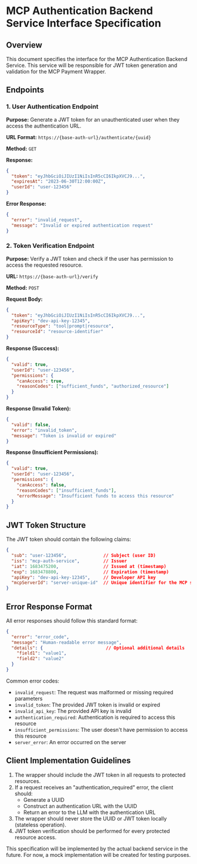 # MCP Authentication Backend Service Interface Specification

## Overview
This document specifies the interface for the MCP Authentication Backend Service. This service will be responsible for JWT token generation and validation for the MCP Payment Wrapper.

## Endpoints

### 1. User Authentication Endpoint

**Purpose:** Generate a JWT token for an unauthenticated user when they access the authentication URL.

**URL Format:** `https://{base-auth-url}/authenticate/{uuid}`

**Method:** `GET`

**Response:**
```json
{
  "token": "eyJhbGciOiJIUzI1NiIsInR5cCI6IkpXVCJ9...",
  "expiresAt": "2023-06-30T12:00:00Z",
  "userId": "user-123456"
}
```

**Error Response:**
```json
{
  "error": "invalid_request",
  "message": "Invalid or expired authentication request"
}
```

### 2. Token Verification Endpoint

**Purpose:** Verify a JWT token and check if the user has permission to access the requested resource.

**URL:** `https://{base-auth-url}/verify`

**Method:** `POST`

**Request Body:**
```json
{
  "token": "eyJhbGciOiJIUzI1NiIsInR5cCI6IkpXVCJ9...",
  "apiKey": "dev-api-key-12345",
  "resourceType": "tool|prompt|resource",
  "resourceId": "resource-identifier"
}
```

**Response (Success):**
```json
{
  "valid": true,
  "userId": "user-123456",
  "permissions": {
    "canAccess": true,
    "reasonCodes": ["sufficient_funds", "authorized_resource"]
  }
}
```

**Response (Invalid Token):**
```json
{
  "valid": false,
  "error": "invalid_token",
  "message": "Token is invalid or expired"
}
```

**Response (Insufficient Permissions):**
```json
{
  "valid": true,
  "userId": "user-123456",
  "permissions": {
    "canAccess": false,
    "reasonCodes": ["insufficient_funds"],
    "errorMessage": "Insufficient funds to access this resource"
  }
}
```

## JWT Token Structure

The JWT token should contain the following claims:

```json
{
  "sub": "user-123456",              // Subject (user ID)
  "iss": "mcp-auth-service",         // Issuer
  "iat": 1683475200,                 // Issued at (timestamp)
  "exp": 1683478800,                 // Expiration (timestamp)
  "apiKey": "dev-api-key-12345",     // Developer API key
  "mcpServerId": "server-unique-id"  // Unique identifier for the MCP server instance
}
```

## Error Response Format

All error responses should follow this standard format:

```json
{
  "error": "error_code",
  "message": "Human-readable error message",
  "details": {                        // Optional additional details
    "field1": "value1",
    "field2": "value2"
  }
}
```

Common error codes:
- `invalid_request`: The request was malformed or missing required parameters
- `invalid_token`: The provided JWT token is invalid or expired
- `invalid_api_key`: The provided API key is invalid
- `authentication_required`: Authentication is required to access this resource
- `insufficient_permissions`: The user doesn't have permission to access this resource
- `server_error`: An error occurred on the server

## Client Implementation Guidelines

1. The wrapper should include the JWT token in all requests to protected resources.
2. If a request receives an "authentication_required" error, the client should:
   - Generate a UUID
   - Construct an authentication URL with the UUID
   - Return an error to the LLM with the authentication URL
3. The wrapper should never store the UUID or JWT token locally (stateless operation).
4. JWT token verification should be performed for every protected resource access.

This specification will be implemented by the actual backend service in the future. For now, a mock implementation will be created for testing purposes. 